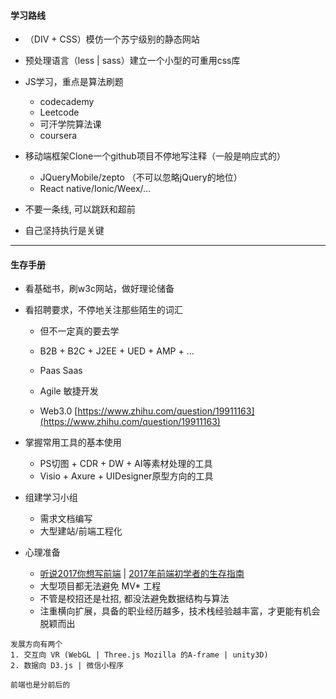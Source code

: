 #### 学习路线

* （DIV + CSS）模仿一个苏宁级别的静态网站

* 预处理语言（less \| sass）建立一个小型的可重用css库

* JS学习，重点是算法刷题

  * codecademy
  * Leetcode
  * 可汗学院算法课
  * coursera

* 移动端框架Clone一个github项目不停地写注释（一般是响应式的）

  * JQueryMobile/zepto （不可以忽略jQuery的地位）
  * React native/Ionic/Weex/...

* 不要一条线, 可以跳跃和超前
* 自己坚持执行是关键

---

#### 生存手册

* 看基础书，刷w3c网站，做好理论储备

* 看招聘要求，不停地关注那些陌生的词汇

  * 但不一定真的要去学
  * B2B + B2C + J2EE + UED + AMP + ...
  * Paas Saas
  * Agile 敏捷开发

  * Web3.0 [https://www.zhihu.com/question/19911163](https://www.zhihu.com/question/19911163)

* 掌握常用工具的基本使用

  * PS切图 + CDR + DW + AI等素材处理的工具
  * Visio + Axure + UIDesigner原型方向的工具

* 组建学习小组

  * 需求文档编写
  * 大型建站/前端工程化

* 心理准备

  * [听说2017你想写前端](http://mp.weixin.qq.com/s/8vz1aIeVpRHmU2E2-7zzsQ) \| [2017年前端初学者的生存指南](http://mp.weixin.qq.com/s/1sCU3WzRjiLcSPV0Soqi2A)
  * 大型项目都无法避免 MV\* 工程
  * 不管是校招还是社招, 都没法避免数据结构与算法
  * 注重横向扩展，具备的职业经历越多，技术栈经验越丰富，才更能有机会脱颖而出

```
发展方向有两个
1. 交互向 VR (WebGL | Three.js Mozilla 的A-frame | unity3D)
2. 数据向 D3.js | 微信小程序 

前端也是分前后的
```



